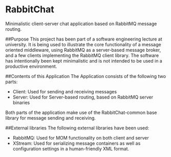 # RabbitChat
Minimalistic client-server chat application based on RabbitMQ message routing.

##Purpose
This project has been part of a software engineering lecture at university. It is being used to illustrate the core functionality of a message oriented middleware, using RabbitMQ as a server-based message broker, and a few clients implementing the RabbitMQ client library. The software has intentionally been kept minimalistic and is not intended to be used in a productive environment.

##Contents of this Application
The Application consists of the following two parts:
* Client: Used for sending and receiving messages
* Server: Used for Server-based routing, based on RabbitMQ server binaries

Both parts of the application make use of the RabbitChat-common base library for message sending and receiving.

##External libraries
The following external libraries have been used:
* RabbitMQ: Used for MOM functionality on both client and server
* XStream: Used for serializing message containers as well as configuration settings in a human-friendly XML format. 
